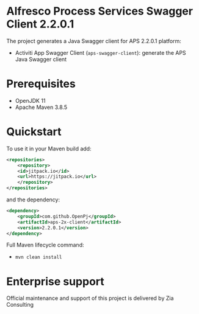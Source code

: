 # Alfresco Process Services Swagger Client 2.2.0.1

The project generates a Java Swagger client for APS 2.2.0.1 platform:

 * Activiti App Swagger Client (`aps-swagger-client`): generate the APS Java Swagger client

# Prerequisites
 * OpenJDK 11
 * Apache Maven 3.8.5

# Quickstart

To use it in your Maven build add:

```xml
<repositories>
	<repository>
	<id>jitpack.io</id>
	<url>https://jitpack.io</url>
	</repository>
</repositories>
```

and the dependency:

```xml
<dependency>
	<groupId>com.github.OpenPj</groupId>
	<artifactId>aps-2x-client</artifactId>
	<version>2.2.0.1</version>
</dependency>
```

Full Maven lifecycle command:

 * `mvn clean install`

# Enterprise support
Official maintenance and support of this project is delivered by Zia Consulting

